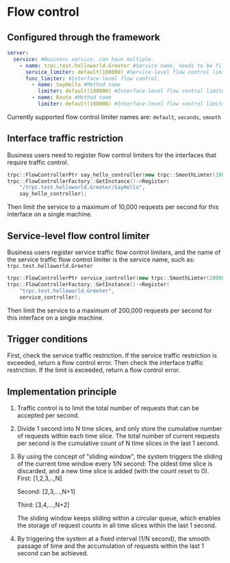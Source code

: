 # Flow control

## Configured through the framework

```yaml
server:
  service: #Business service, can have multiple.
    - name: trpc.test.helloworld.Greeter #Service name, needs to be filled in according to the format, the first field is default to trpc, the second and third fields are the app and server configurations above, and the fourth field is the user-defined service_name.
      service_limiter: default(100000) #Service-level flow control limiter, standard format: name (maximum limit per second), empty for no limit.
      func_limiter: #Interface-level flow control.
        - name: SayHello #Method name
          limiter: default(100000) #Interface-level flow control limiter, standard format: name (maximum limit per second), empty for no limit.
        - name: Route #Method name
          limiter: default(100000) #Interface-level flow control limiter, standard format: name (maximum limit per second), empty for no limit.
```

Currently supported flow control limiter names are: `default`, `seconds`, `smooth`

## Interface traffic restriction

Business users need to register flow control limiters for the interfaces that require traffic control.

```cpp
trpc::FlowControllerPtr say_hello_controller(new trpc::SmoothLimter(10000, 100));
trpc::FlowControllerFactory::GetInstance()->Register(
    "/trpc.test.helloworld.Greeter/SayHello", 
    say_hello_controller);
```

Then limit the service to a maximum of 10,000 requests per second for this interface on a single machine.

## Service-level flow control limiter

Business users register service traffic flow control limiters, and the name of the service traffic flow control limiter is the service name, such as: `trpc.test.helloworld.Greeter`

```cpp
trpc::FlowControllerPtr service_controller(new trpc::SmoothLimter(200000, 100));
trpc::FlowControllerFactory::GetInstance()->Register(
    "trpc.test.helloworld.Greeter", 
    service_controller);
```

Then limit the service to a maximum of 200,000 requests per second for this interface on a single machine.

## Trigger conditions

First, check the service traffic restriction. If the service traffic restriction is exceeded, return a flow control error. Then check the interface traffic restriction. If the limit is exceeded, return a flow control error.

## Implementation principle

1. Traffic control is to limit the total number of requests that can be accepted per second.

2. Divide 1 second into N time slices, and only store the cumulative number of requests within each time slice. The total number of current requests per second is the cumulative count of N time slices in the last 1 second.
3. By using the concept of "sliding window", the system triggers the sliding of the current time window every 1/N second:
   The oldest time slice is discarded, and a new time slice is added (with the count reset to 0).
   First:
   [1,2,3,..,N]

   Second:
      [2,3,...,N+1]

   Third:
        [3,4,...,N+2]

   The sliding window keeps sliding within a circular queue, which enables the storage of request counts in all time slices within the last 1 second.

4. By triggering the system at a fixed interval (1/N second), the smooth passage of time and the accumulation of requests within the last 1 second can be achieved.
